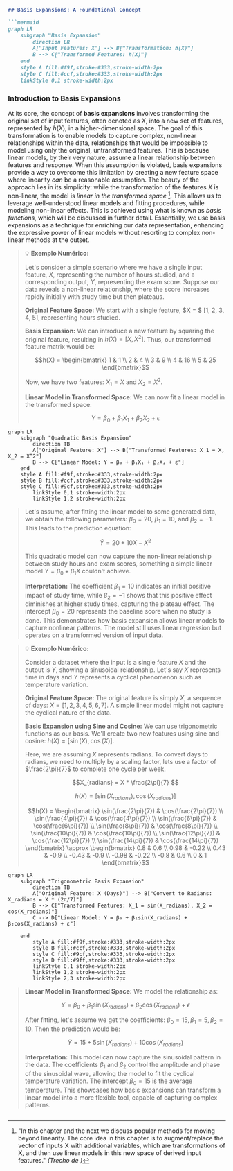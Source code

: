 ```markdown
## Basis Expansions: A Foundational Concept

```mermaid
graph LR
    subgraph "Basis Expansion"
        direction LR
        A["Input Features: X"] --> B["Transformation: h(X)"]
        B --> C["Transformed Features: h(X)"]
    end
    style A fill:#f9f,stroke:#333,stroke-width:2px
    style C fill:#ccf,stroke:#333,stroke-width:2px
    linkStyle 0,1 stroke-width:2px
```

### Introduction to Basis Expansions

At its core, the concept of **basis expansions** involves transforming the original set of input features, often denoted as $X$, into a new set of features, represented by $h(X)$, in a higher-dimensional space. The goal of this transformation is to enable models to capture complex, non-linear relationships within the data, relationships that would be impossible to model using only the original, untransformed features. This is because linear models, by their very nature, assume a linear relationship between features and response. When this assumption is violated, basis expansions provide a way to overcome this limitation by creating a new feature space where linearity *can* be a reasonable assumption. The beauty of the approach lies in its simplicity: while the transformation of the features $X$ is non-linear, the model is *linear in the transformed space* [^5.1]. This allows us to leverage well-understood linear models and fitting procedures, while modeling non-linear effects. This is achieved using what is known as *basis functions*, which will be discussed in further detail. Essentially, we use basis expansions as a technique for enriching our data representation, enhancing the expressive power of linear models without resorting to complex non-linear methods at the outset.

[^5.1]: "In this chapter and the next we discuss popular methods for moving beyond linearity. The core idea in this chapter is to augment/replace the vector of inputs X with additional variables, which are transformations of X, and then use linear models in this new space of derived input features." *(Trecho de <Basis Expansions and Regularization>)*

> 💡 **Exemplo Numérico:**
>
> Let's consider a simple scenario where we have a single input feature, $X$, representing the number of hours studied, and a corresponding output, $Y$, representing the exam score. Suppose our data reveals a non-linear relationship, where the score increases rapidly initially with study time but then plateaus.
>
> **Original Feature Space:**  We start with a single feature, $X = $ [1, 2, 3, 4, 5], representing hours studied.
>
> **Basis Expansion:** We can introduce a new feature by squaring the original feature, resulting in $h(X) = [X, X^2]$. Thus, our transformed feature matrix would be:
>
> $$h(X) = \begin{bmatrix} 1 & 1 \\ 2 & 4 \\ 3 & 9 \\ 4 & 16 \\ 5 & 25 \end{bmatrix}$$
>
> Now, we have two features: $X_1 = X$ and $X_2 = X^2$.
>
> **Linear Model in Transformed Space:** We can now fit a linear model in the transformed space:
>
> $$Y = \beta_0 + \beta_1 X_1 + \beta_2 X_2 + \epsilon$$

```mermaid
graph LR
    subgraph "Quadratic Basis Expansion"
        direction TB
        A["Original Feature: X"] --> B["Transformed Features: X_1 = X, X_2 = X^2"]
        B --> C["Linear Model: Y = β₀ + β₁X₁ + β₂X₂ + ε"]
    end
    style A fill:#f9f,stroke:#333,stroke-width:2px
    style B fill:#ccf,stroke:#333,stroke-width:2px
    style C fill:#9cf,stroke:#333,stroke-width:2px
        linkStyle 0,1 stroke-width:2px
        linkStyle 1,2 stroke-width:2px
```

>
> Let's assume, after fitting the linear model to some generated data, we obtain the following parameters: $\beta_0 = 20$, $\beta_1 = 10$, and $\beta_2 = -1$. This leads to the prediction equation:
>
> $$\hat{Y} = 20 + 10X - X^2$$
>
> This quadratic model can now capture the non-linear relationship between study hours and exam scores, something a simple linear model $Y = \beta_0 + \beta_1 X$ couldn't achieve.
>
> **Interpretation:** The coefficient $\beta_1 = 10$ indicates an initial positive impact of study time, while $\beta_2 = -1$ shows that this positive effect diminishes at higher study times, capturing the plateau effect. The intercept $\beta_0 = 20$ represents the baseline score when no study is done. This demonstrates how basis expansion allows linear models to capture nonlinear patterns. The model still uses linear regression but operates on a transformed version of input data.

> 💡 **Exemplo Numérico:**
>
> Consider a dataset where the input is a single feature $X$ and the output is $Y$, showing a sinusoidal relationship. Let's say $X$ represents time in days and $Y$ represents a cyclical phenomenon such as temperature variation.
>
> **Original Feature Space:** The original feature is simply $X$, a sequence of days: $X = [1, 2, 3, 4, 5, 6, 7]$. A simple linear model might not capture the cyclical nature of the data.
>
> **Basis Expansion using Sine and Cosine:** We can use trigonometric functions as our basis. We'll create two new features using sine and cosine: $h(X) = [\sin(X), \cos(X)]$.
>
> Here, we are assuming $X$ represents radians. To convert days to radians, we need to multiply by a scaling factor, lets use a factor of $\frac{2\pi}{7}$ to complete one cycle per week.
>
> $$X_{radians} = X * \frac{2\pi}{7} $$
>
>  $$h(X) = [\sin(X_{radians}), \cos(X_{radians})]$$
>
>   $$h(X) = \begin{bmatrix} \sin(\frac{2\pi}{7}) & \cos(\frac{2\pi}{7}) \\ \sin(\frac{4\pi}{7}) & \cos(\frac{4\pi}{7}) \\ \sin(\frac{6\pi}{7}) & \cos(\frac{6\pi}{7}) \\ \sin(\frac{8\pi}{7}) & \cos(\frac{8\pi}{7}) \\ \sin(\frac{10\pi}{7}) & \cos(\frac{10\pi}{7}) \\ \sin(\frac{12\pi}{7}) & \cos(\frac{12\pi}{7}) \\ \sin(\frac{14\pi}{7}) & \cos(\frac{14\pi}{7}) \end{bmatrix} \approx \begin{bmatrix} 0.8 & 0.6 \\ 0.98 & -0.22 \\ 0.43 & -0.9 \\ -0.43 & -0.9 \\ -0.98 & -0.22 \\ -0.8 & 0.6 \\ 0 & 1 \end{bmatrix}$$

```mermaid
graph LR
    subgraph "Trigonometric Basis Expansion"
        direction TB
        A["Original Feature: X (Days)"] --> B["Convert to Radians: X_radians = X * (2π/7)"]
        B --> C["Transformed Features: X_1 = sin(X_radians), X_2 = cos(X_radians)"]
        C --> D["Linear Model: Y = β₀ + β₁sin(X_radians) + β₂cos(X_radians) + ε"]

    end
        style A fill:#f9f,stroke:#333,stroke-width:2px
        style B fill:#ccf,stroke:#333,stroke-width:2px
        style C fill:#9cf,stroke:#333,stroke-width:2px
        style D fill:#9ff,stroke:#333,stroke-width:2px
        linkStyle 0,1 stroke-width:2px
        linkStyle 1,2 stroke-width:2px
        linkStyle 2,3 stroke-width:2px
```

>
> **Linear Model in Transformed Space:** We model the relationship as:
>
> $$Y = \beta_0 + \beta_1 \sin(X_{radians}) + \beta_2 \cos(X_{radians}) + \epsilon$$
>
> After fitting, let's assume we get the coefficients: $\beta_0 = 15, \beta_1 = 5, \beta_2 = 10$. Then the prediction would be:
>
> $$\hat{Y} = 15 + 5\sin(X_{radians}) + 10\cos(X_{radians})$$
>
> **Interpretation:** This model can now capture the sinusoidal pattern in the data. The coefficients $\beta_1$ and $\beta_2$ control the amplitude and phase of the sinusoidal wave, allowing the model to fit the cyclical temperature variation. The intercept $\beta_0 = 15$ is the average temperature. This showcases how basis expansions can transform a linear model into a more flexible tool, capable of capturing complex patterns.
```

